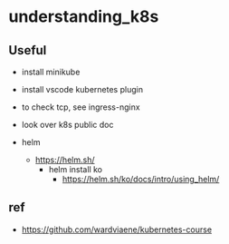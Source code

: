 # understanding_k8s

## Useful

- install minikube
- install vscode kubernetes plugin
- to check tcp, see ingress-nginx
- look over k8s public doc

- helm
  - https://helm.sh/
    - helm install ko
      - https://helm.sh/ko/docs/intro/using_helm/

## ref

- https://github.com/wardviaene/kubernetes-course
